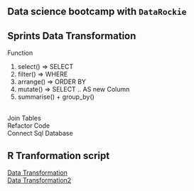 ## Data science bootcamp with `DataRockie`

## Sprints Data Transformation

Function
1. select() => SELECT
2. filter() => WHERE
3. arrange() => ORDER BY
4. mutate() => SELECT .. AS new Column
5. summarise() + group_by()

<br>
Join Tables
<br>
Refactor Code
<br>
Connect Sql Database

## R Tranformation script
[Data Transformation](https://github.com/sprasaming/Bootcamp_Projects/blob/main/Project_Data%20Transformation/intro_data_tranformation.R)<br>
[Data Transformation2](https://github.com/sprasaming/Bootcamp_Projects/blob/main/Project_Data%20Transformation/Intro_data_tranformation_2.R)
